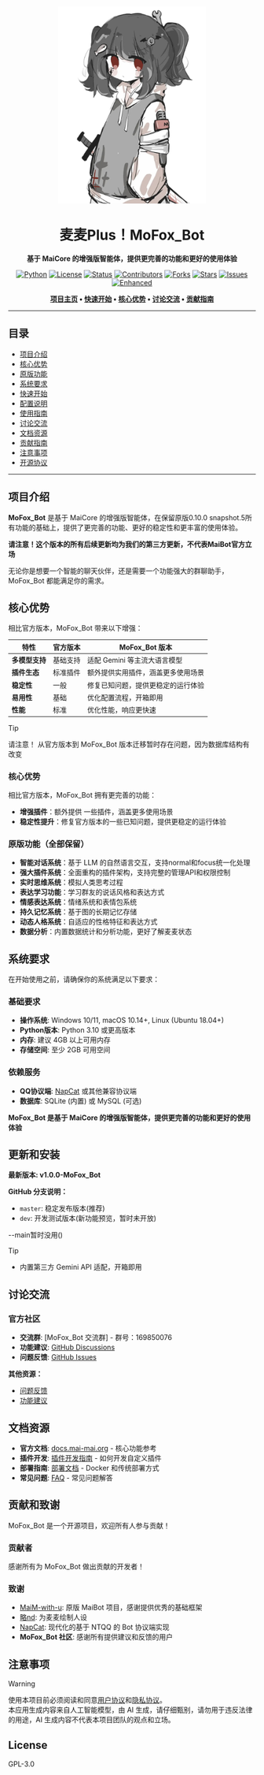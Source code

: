 <div align="center">
  <img src="depends-data/maimai.png" alt="MoFox_Bot" title="作者:略nd" width="300">
  
  # 麦麦Plus！MoFox_Bot
  
  <p>
    <strong>基于 MaiCore 的增强版智能体，提供更完善的功能和更好的使用体验</strong>
  </p>

  [![Python](https://img.shields.io/badge/Python-3.10+-blue?logo=python&style=for-the-badge)](https://www.python.org/)
  [![License](https://img.shields.io/badge/License-GPLv3-blue?logo=gnu&style=for-the-badge)](https://github.com/MoFox-Studio/MoFox_Bot/blob/master/LICENSE)
  [![Status](https://img.shields.io/badge/%E7%8A%B6%E6%80%81-%E6%B4%BB%E8%B7%83%E5%BC%80%E5%8F%91-brightgreen?style=for-the-badge)](https://github.com/MoFox-Studio/MoFox_Bot)
  [![Contributors](https://img.shields.io/github/contributors/MaiBot-Plus/MaiMbot-Pro-Max.svg?style=for-the-badge&label=贡献者)](https://github.com/MoFox-Studio/MoFox_Bot/graphs/contributors)
  [![Forks](https://img.shields.io/github/forks/MaiBot-Plus/MaiMbot-Pro-Max.svg?style=for-the-badge&label=分支数)](https://github.com/MoFox-Studio/MoFox_Bot/network/members)
  [![Stars](https://img.shields.io/github/stars/MaiBot-Plus/MaiMbot-Pro-Max?style=for-the-badge&label=星标数)](https://github.com/MoFox-Studio/MoFox_Bot/stargazers)
  [![Issues](https://img.shields.io/github/issues/MaiBot-Plus/MaiMbot-Pro-Max?style=for-the-badge&label=问题)](https://github.com/MoFox-Studio/MoFox_Bot/issues)
  [![Enhanced](https://img.shields.io/badge/Enhanced-MaiMbot_Pro_Max-purple?style=for-the-badge&logo=github)](https://github.com/MoFox-Studio/MoFox_Bot)

  <p>
    <strong>
      <a href="https://github.com/MoFox-Studio/MoFox_Bot">项目主页</a> • 
      <a href="#-快速开始">快速开始</a> • 
      <a href="#-核心优势">核心优势</a> • 
      <a href="#-讨论交流">讨论交流</a> • 
      <a href="#-贡献指南">贡献指南</a>
    </strong>
  </p>
</div>

---

## 目录

- [项目介绍](#-项目介绍)
- [核心优势](#-核心优势)
- [原版功能](#-原版功能)
- [系统要求](#-系统要求)
- [快速开始](#-快速开始)
- [配置说明](#-配置说明)
- [使用指南](#-使用指南)
- [讨论交流](#-讨论交流)
- [文档资源](#-文档资源)
- [贡献指南](#-贡献指南)
- [注意事项](#-注意事项)
- [开源协议](#-开源协议)

---

## 项目介绍

**MoFox_Bot** 是基于 MaiCore 的增强版智能体，在保留原版0.10.0 snapshot.5所有功能的基础上，提供了更完善的功能、更好的稳定性和更丰富的使用体验。

**请注意！这个版本的所有后续更新均为我们的第三方更新，不代表MaiBot官方立场**

无论你是想要一个智能的聊天伙伴，还是需要一个功能强大的群聊助手，MoFox_Bot 都能满足你的需求。

## 核心优势

相比官方版本，MoFox_Bot 带来以下增强：

| 特性 | 官方版本 | MoFox_Bot 版本 |
|------|----------|-------------|
| **多模型支持** | 基础支持 | 适配 Gemini 等主流大语言模型 |
| **插件生态** | 标准插件 | 额外提供实用插件，涵盖更多使用场景 |
| **稳定性** | 一般 | 修复已知问题，提供更稳定的运行体验 |
| **易用性** | 基础 | 优化配置流程，开箱即用 |
| **性能** | 标准 | 优化性能，响应更快速 |

> [!TIP]
> 请注意！ 从官方版本到 MoFox_Bot 版本迁移暂时存在问题，因为数据库结构有改变

### 核心优势

相比官方版本，MoFox_Bot 拥有更完善的功能：

- **增强插件**：额外提供 一些插件，涵盖更多使用场景
- **稳定性提升**：修复官方版本的一些已知问题，提供更稳定的运行体验

### 原版功能（全部保留）

- **智能对话系统**：基于 LLM 的自然语言交互，支持normal和focus统一化处理
- **强大插件系统**：全面重构的插件架构，支持完整的管理API和权限控制
- **实时思维系统**：模拟人类思考过程
- **表达学习功能**：学习群友的说话风格和表达方式
- **情感表达系统**：情绪系统和表情包系统
- **持久记忆系统**：基于图的长期记忆存储
- **动态人格系统**：自适应的性格特征和表达方式
- **数据分析**：内置数据统计和分析功能，更好了解麦麦状态

## 系统要求

在开始使用之前，请确保你的系统满足以下要求：

### 基础要求
- **操作系统**: Windows 10/11, macOS 10.14+, Linux (Ubuntu 18.04+)
- **Python版本**: Python 3.10 或更高版本
- **内存**: 建议 4GB 以上可用内存
- **存储空间**: 至少 2GB 可用空间

### 依赖服务
- **QQ协议端**: [NapCat](https://github.com/NapNeko/NapCatQQ) 或其他兼容协议端
- **数据库**: SQLite (内置) 或 MySQL (可选)

**MoFox_Bot 是基于 MaiCore 的增强版智能体，提供更完善的功能和更好的使用体验** 


## 更新和安装

**最新版本: v1.0.0-MoFox_Bot** 


**GitHub 分支说明：**
- `master`: 稳定发布版本(推荐)
- `dev`: 开发测试版本(新功能预览，暂时未开放)

--main暂时没用()

> [!TIP]
> - 内置第三方 Gemini API 适配，开箱即用

## 讨论交流

### 官方社区
- **交流群**: [MoFox_Bot 交流群] - 群号：169850076
- **功能建议**: [GitHub Discussions](https://github.com/MoFox-Studio/MoFox_Bot/discussions)
- **问题反馈**: [GitHub Issues](https://github.com/MoFox-Studio/MoFox_Bot/issues)

**其他资源：**
- [问题反馈](https://github.com/MoFox-Studio/MoFox_Bot/issues)
- [功能建议](https://github.com/MoFox-Studio/MoFox_Bot/discussions)

## 文档资源

- **官方文档**: [docs.mai-mai.org](https://docs.mai-mai.org) - 核心功能参考
- **插件开发**: [插件开发指南](docs/plugins/) - 如何开发自定义插件
- **部署指南**: [部署文档](docs/deployment.md) - Docker 和传统部署方式
- **常见问题**: [FAQ](docs/faq.md) - 常见问题解答

## 贡献和致谢

MoFox_Bot 是一个开源项目，欢迎所有人参与贡献！

### 贡献者

感谢所有为 MoFox_Bot 做出贡献的开发者！


### 致谢

- [MaiM-with-u](https://github.com/MaiM-with-u/MaiBot): 原版 MaiBot 项目，感谢提供优秀的基础框架
- [略nd](https://space.bilibili.com/1344099355): 为麦麦绘制人设
- [NapCat](https://github.com/NapNeko/NapCatQQ): 现代化的基于 NTQQ 的 Bot 协议端实现
- **MoFox_Bot 社区**: 感谢所有提供建议和反馈的用户

## 注意事项

> [!WARNING]
> 使用本项目前必须阅读和同意[用户协议](EULA.md)和[隐私协议](PRIVACY.md)。  
> 本应用生成内容来自人工智能模型，由 AI 生成，请仔细甄别，请勿用于违反法律的用途，AI 生成内容不代表本项目团队的观点和立场。

## License

GPL-3.0
